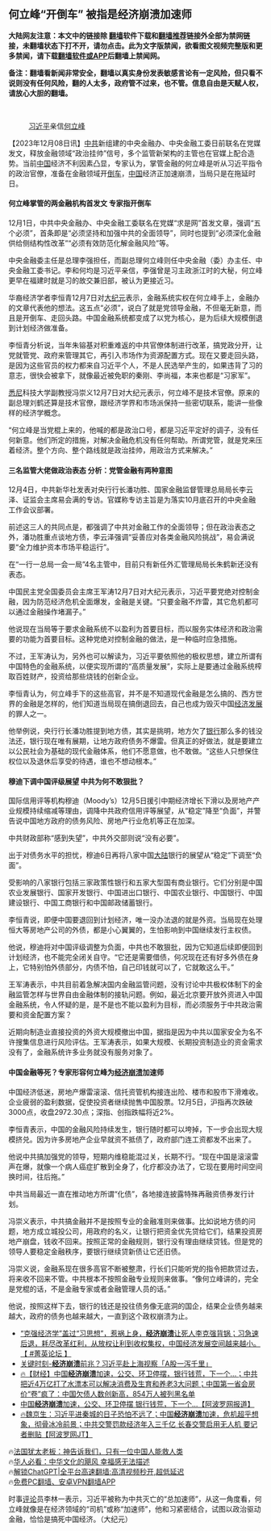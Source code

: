  <!-- 面包屑导航 --> <h2>何立峰“开倒车” 被指是经济崩溃加速师</h2> <p class="notice"><b>大陆网友注意：本文中的链接除 <a href="https://github.com/bannedbook/fanqiang" >翻墙</a>软件下载和<a href="https://github.com/killgcd/justmysocks/blob/master/README.md">翻墙推荐</a>链接外全部为禁网链接，未翻墙状态下打不开，请勿点击。此为文字版禁闻，欲看图文视频完整版和更多禁闻，请下载<a href="https://github.com/bannedbook/fanqiang">翻墙软件或APP</a>后翻墙上禁闻网。</p><p>备注：翻墙看新闻非常安全，翻墙以真实身份发表敏感言论有一定风险，但只看不说则没有任何风险，翻的人太多，政府管不过来，也不管。信息自由是天赋人权，请放心大胆的翻墙。</b></p>  <div class="entry"> <br /> <figure><a href="https://i0.wp.com/upload-images-bucket-v64rleca837do.s3.eu-west-1.amazonaws.com/wp-content/uploads/2020/09/30062219/599cabd89725751f74ed3cce62dbcfb7_w_1024.jpg?fit=1010%2C568&#038;ssl=1" data-caption="习近平亲信何立峰"></a><figcaption class="wp-caption-text"><a href="https://www.bannedbook.org/bnews/tag/%e4%b9%a0%e8%bf%91%e5%b9%b3/" class="st_tag internal_tag" rel="tag" title="标签 习近平 下的日志">习近平</a>亲信<a href="https://www.bannedbook.org/bnews/tag/%e4%bd%95%e7%ab%8b%e5%b3%b0/" class="st_tag internal_tag" rel="tag" title="标签 何立峰 下的日志">何立峰</a></figcaption></figure> <p>                     <a href="https://ganjing.com"></a>  </p> <p>【2023年12月08日讯】<a href="https://www.bannedbook.org/bnews/tag/%e4%b8%ad%e5%85%b1/" class="st_tag internal_tag" rel="tag" title="标签 中共 下的日志">中共</a>新组建的中央金融办、中央金融工委日前联名在党媒发文，释放金融领域“政治挂帅”信号，多个监管新架构的主管也在官媒上配合造势。当前<span class='wp_keywordlink_affiliate'><a href="https://www.bannedbook.org/" title="中国" target="_blank">中国</a></span>经济不利因素凸显，专家认为，掌管金融的何立峰是听从习近平指令的政治官僚，准备在金融领域开<a href="https://www.bannedbook.org/bnews/tag/%E5%80%92%E8%BD%A6/" class="st_tag internal_tag" rel="tag" title="标签 倒车 下的日志">倒车</a>，<a href="https://www.bannedbook.org/bnews/tag/%E4%B8%AD%E5%9B%BD/" class="st_tag internal_tag" rel="tag" title="标签 中国 下的日志">中国</a>经济正加速崩溃，当局只是在拖延时日。</p> <h4><strong>何立峰掌管的两金融机构首发文 专家指开倒车</strong></h4> <p>12月1日，中共中央金融办、中央金融工委联名在党媒“求是网”首发文章，强调“五个必须”，首条即是“必须坚持和加强中共的全面领导”，同时也提到“必须深化金融供给侧结构性改革”“必须有效防范化解金融风险”等。</p> <p>中央金融委主任是总理李强担任，而副总理何立峰则任中央金融（委）办主任、中央金融工委书记。李和何均是习近平亲信，李强曾是习主政浙江时的大秘，何立峰更早在福建时就是习的故交兼旧部，被认为更接近习。</p> <p>华裔经济学者李恒青12月7日对<span class='wp_keywordlink_affiliate'><a href="http://www.epochtimes.com/" title="大纪元" target="_blank">大纪元</a></span>表示，金融系统实权在何立峰手上，金融办的文章代表他的想法。这五点“必须”，说白了就是党领导金融，不但毫无新意，而且是开倒车、走回头路。中国金融系统都变成了以党为核心，是为后续大规模倒退到计划经济做准备。</p> <p>李恒青分析说，当年朱镕基对积重难返的中共官僚体制进行改革，搞党政分开，让党就管党、政府来管理其它，再引入市场作为资源配置方式。现在又要走回头路，是因为这些官员的权力都来自习近平个人，不是人民选举产生的，如果违背了习的意志，很快会被拿下，就像最近被免职的秦刚、李尚福，本来也都是“习家军”。</p> <p><a href="https://www.bannedbook.org/bnews/tag/%e6%82%89%e5%b0%bc/" class="st_tag internal_tag" rel="tag" title="标签 悉尼 下的日志">悉尼</a>科技大学副教授冯崇义12月7日对大纪元表示，何立峰不是技术官僚。原来的副总理刘鹤还算是技术官僚，跟经济学界和市场派保持一些密切联系，能讲一些像样的经济学概念。</p> <p>“何立峰是当党棍上来的，他喊的都是政治口号，都是习近平定好的调子，没有任何新意。他们所定的措施，对解决金融危机没有任何帮助。所谓党管，就是党来压着经济。整个方向、整个路线就是政治挂帅，用政治方式来解决。”</p> <h4><strong>三名监管大佬做政治表态 分析：党管金融有两种意图</strong></h4> <p>12月4日，中共新华社发表对央行行长潘功胜、国家金融监督管理总局局长李云泽、证监会主席易会满的专访。官媒称专访主旨是为落实10月底召开的中央金融工作会议部署。</p> <p>前述这三人的共同点是，都强调了中共对金融工作的全面领导；但在政治表态之外，潘功胜重点谈地方债，李云泽强调“妥善应对各类金融风险挑战”，易会满说要“全力维护资本市场平稳运行”。</p> <p>在“一行一总局一会一局”4名主管中，目前只有新任外汇管理局局长朱鹤新还没有表态。</p> <p>中国民主党全国委员会主席王军涛12月7日对大纪元表示，习近平要党绝对控制金融，因为防范经济危机全面爆发，金融是关键。“只要金融不炸雷，其它危机都可以通过金融操作堵漏子。”</p> <p>他说现在当局等于要求金融系统不以盈利为首要目标，而以服务实体经济和政治需要的功能为首要目标。这种党绝对控制金融的做法，是一种临时应急措施。</p> <p>不过，王军涛认为，另外也可以解读为，习近平要依照他的极权思想，建立所谓有中国特色的金融系统，以便实现所谓的“高质量发展”，实际上是要通过金融系统榨取百姓财产，投资给那些烧钱的创新企业。</p> <p>李恒青认为，何立峰手下的这些高官，并不是不知道现代金融是怎么搞的、西方世界的金融是怎样的，他们知道当局现在搞倒退回去，自己也成为毁灭中国<span class='wp_keywordlink'><a href="https://www.bannedbook.org/forum2/topic869.html" title="宪政、法治和经济发展——走向市场经济的制度保障" target="_blank">经济发展</a></span>的罪人之一。</p> <p>他举例说，央行行长潘功胜提到地方债，其实是挑明，地方欠了<a href="https://www.bannedbook.org/bnews/tag/%e9%93%b6%e8%a1%8c/" class="st_tag internal_tag" rel="tag" title="标签 银行 下的日志">银行</a>那么多的钱没法还，银行现在唯有展期，让地方政府债务不爆雷。但真正的好做法，就是要建立以公民社会为基础的现代金融体系，他们不愿意做，也不敢做。“这些人只想保住权位以及退休后享受的待遇，谁也不想动根本。”</p>  <h4><strong>穆迪下调中国评级展望 中共为何不敢狠批？</strong></h4> <p>国际信用评等机构穆迪（Moody’s）12月5日援引中期经济增长下滑以及房地产产业规模持续缩减等理由，调降中共政府信用评等展望，从“稳定”降至“负面”，并警告说中国地方政府的债务风险、房地产行业危机等正在加深。</p> <p>中共财政部称“感到失望”，中共外交部则说“没有必要”。</p> <p>出于对债务水平的担忧，穆迪6日再将八家中国<span class='wp_keywordlink_affiliate'><a href="https://www.bannedbook.org/" title="大陆" target="_blank">大陆</a></span>银行的展望从“稳定”下调至“负面”。</p> <p>受影响的八家银行包括三家政策性银行和五家大型国有商业银行。它们分别是中国农业发展银行、国家开发银行、中国进出口银行、中国农业银行、中国银行、中国建设银行、中国工商银行和中国邮政储蓄银行。</p> <p>李恒青说，即便中国要退回到计划经济，唯一没办法退的就是外资。当局现在处理恒大等房地产公司的外债，都是小心翼翼的，生怕影响到中国继续发行主权债。</p> <p>他说，穆迪将对中国评级调整为负面，中共也不敢狠批，因为它知道后续即便回到计划经济，也不能完全闭关自守。“它还是需要借债，何况现在还有好多外债在身上，它特别怕外债部分，内债不怕，自己印钱就可以了，它就敢这么干。”</p> <p>王军涛表示，中共目前着急解决国内金融监管问题，没有讨论中共极权体制下的金融监管怎样与世界自由金融体制的接轨问题。例如，最近北京要开放外资进入中国金融系统，令人怀疑的是，是不是也不能以盈利为目标，而必须服务于中共政治需要和资金配置方案？</p> <p>近期向制造业直接投资的外资大规模撤出中国，据指是因为中共以国家安全为名不许搜集信息进行风险评估。王军涛表示，如果大规模、长期投资制造业的资金需求没有了，金融系统许多业务就没有服务对象了。</p>  <h4><strong>中国金融等死？专家形容何立峰为<a href="https://www.bannedbook.org/bnews/tag/%E7%BB%8F%E6%B5%8E%E5%B4%A9%E6%BA%83/" class="st_tag internal_tag" rel="tag" title="标签 经济崩溃 下的日志">经济崩溃</a>加速师</strong></h4> <p>中国经济低迷，房地产爆雷滚滚、信托资管机构接连出险、楼市和股市下滑难收。企业疲弱的盈利数据，促使投资者继续抛售中国股票。12月5日，沪指再次跌破3000点，收盘2972.30点；深指、创指跌幅将近2%。</p> <p>李恒青表示，中国的金融风险持续发生，银行随时都可以垮掉，下一步会出现大规模挤兑。因为许多房地产企业早就资不抵债了，政府部门连工资都发不出来了。</p> <p>他说中共搞加强党的领导，短期内维稳能混过关，长期不行。“现在中国是滚滚雷声在爆，就像一个病人癌症扩散到全身了，化疗都没办法了，它现在要用时间空间换时间，往后拖。”</p> <p>中共当局最近一直在推动地方所谓“化债”，各地接连披露特殊再融资债券发行计划。</p> <p>冯崇义表示，中共搞金融并不是按照专业的金融准则来做事。比如说地方债的问题，地方成立城投公司，用政府的名义，让银行把资金优先贷给它们，结果投资房地产崩盘，钱收不回来。按照正常的金融规则，银行没有理由继续贷钱。但是党的领导人要稳定金融秩序，要银行继续贷新债让它还旧债。</p> <p>冯崇义说，金融系现在很多高官不断被整肃，行长们只能听党的指令把款贷过去，将来收不回来不管。中共根本不按照金融专业规则来做事。“像何立峰讲的，完全是党棍的话，不是金融专家或者金融管理人员的话。”</p> <p>他说，按照这样下去，银行的钱还是投往债务像无底洞的国企，结果企业债务越来越大，政府的债务也越来越大，一直到这个政权崩溃为止。</p> <!--<div id="taboola-mid-1"></div>--><ul class='op-related-articles' title='相关阅读'> <li><a href='https://www.bannedbook.org/bnews/bannedvideo/20231207/1970637.html' target='_blank'>“克强经济学”盖过“习思想”，惹祸上身，<b>经济崩溃</b>让死人李克强背锅；习急速后退，耗尽改革红利，从放权让利到收权集权，中国经济发展空间越来越小。【 #菁英论坛 】</a></li> <li><a href='https://www.bannedbook.org/bnews/taiwannews/20231205/1970022.html' target='_blank'>关键时刻-<b>经济崩溃</b>前兆？习近平赴上海视察「A股一泻千里」</a></li> <li><a href='https://www.bannedbook.org/bnews/bannedvideo/20231204/1969509.html' target='_blank'>🔥【财经】中国<b>经济崩溃</b>加速，公交、环卫停摆，银行钱荒，下一个...；中共把近4万亿打了水漂本可以解决消费及生育和养老3大问题；中国第一省会房价“卷”疯了：中国欠债人数创新高，854万人被列黑名单</a></li> <li><a href='https://www.bannedbook.org/bnews/topimagenews/20231204/1969476.html' target='_blank'>中国<b>经济崩溃</b>加速，公交、环卫停摆 银行钱荒，下一个...【阿波罗网报道】</a></li> <li><a href='https://www.bannedbook.org/bnews/bannedvideo/20231201/1968213.html' target='_blank'>🔥魏京生：习近平进秦城的日子恐怕不远了；中国<b>经济崩溃</b>加速，危机超乎想象，彻骨冰冷前景；中共交警罚款经济年入三千亿 长春交警启用无人机 要记者删贴【阿波罗网JT】</a></li> </ul> <p class="texttj"> 🔥<a href="https://www.bannedbook.org/bnews/ssgc/20230219/1850782.html" target="_blank">法国犹太老板：神告诉我们，只有一位中国人能救人类</a><br/> 🔥<a href="https://www.bannedbook.org/bnews/comments/20220220/1694796.html" target="_blank">华人必看：中华文化的飓风 幸福感无法描述</a><br/> 🔥<a href="https://github.com/bannedbook/fanqiang/wiki/V2ray%E6%9C%BA%E5%9C%BA" target="_blank">解锁ChatGPT|全平台高速翻墙:高清视频秒开,超低延迟</a><br/> 🔥<a href="https://github.com/bannedbook/fanqiang/wiki/%E7%A6%81%E9%97%BB%E7%BD%91%E5%AE%89%E5%8D%93%E7%BF%BB%E5%A2%99%E6%96%B0%E9%97%BBAPP" target="_blank">免费PC翻墙、安卓VPN翻墙APP</a><br/> </p> <p>时事<span class='wp_keywordlink_affiliate'><a href="https://www.bannedbook.org/bnews/comments/" title="新闻评论" target="_blank">评论</a></span>员李林一表示，习近平被称为中共灭亡的“总加速师”，从这一角度看，何立峰就像是在经济领域的“司机”或称“加速师”，他和习紧密结合，试图以政治驱动金融，恰恰是搞死中国经济。（大纪元）</p><a name='sharetosocial'></a> <div style="margin-bottom:5px;padding-bottom:5px;clear:both"> <div id="archive-pix-1" class="banner-ads"> <!-- AuctionX Display platform tag START --> <div id="27602x728x90x621x_ADSLOT1" clicktrack="%%CLICK_URL_ESC%%"></div>  <!-- AuctionX Display platform tag END --> </div> <div id="archive-pix-2" class="banner-ads"> <!-- AuctionX Display platform tag START --> <div id="27556x300x250x621x_ADSLOT1" clicktrack="%%CLICK_URL_ESC%%" style="margin:0 auto;text-align:center"></div>  <!-- AuctionX Display platform tag END --> </div> </div>  <div id="archive-pix-1" class="banner-ads"> <!-- AuctionX Display platform tag START --> <div id="27603x728x90x621x_ADSLOT1" clicktrack="%%CLICK_URL_ESC%%"></div>  <!-- AuctionX Display platform tag END --> </div> </div><!--END ENTRY--> 
